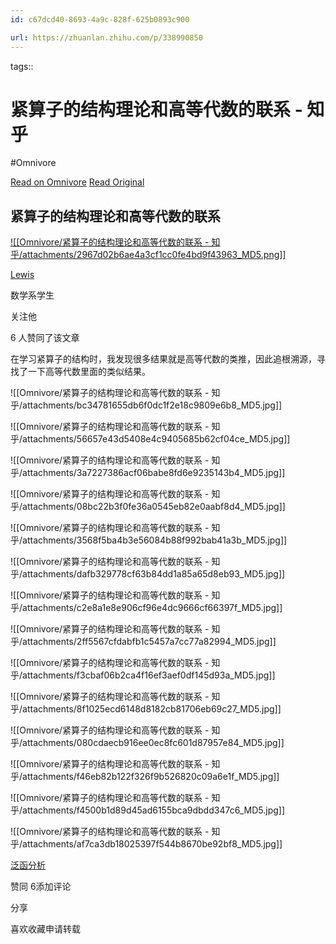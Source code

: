 ```yaml
---
id: c67dcd40-8693-4a9c-828f-625b0893c900

url: https://zhuanlan.zhihu.com/p/338990850
---
```



tags:: 

# 紧算子的结构理论和高等代数的联系 - 知乎
#Omnivore

[Read on Omnivore](https://omnivore.app/me/-19076d1be44)
[Read Original](https://zhuanlan.zhihu.com/p/338990850)

## 紧算子的结构理论和高等代数的联系

[![[Omnivore/紧算子的结构理论和高等代数的联系 - 知乎/attachments/2967d02b6ae4a3cf1cc0fe4bd9f43963_MD5.png]]](https://www.zhihu.com/people/bian-zhao-xuan)

[Lewis](https://www.zhihu.com/people/bian-zhao-xuan)

数学系学生

​关注他

6 人赞同了该文章

在学习紧算子的结构时，我发现很多结果就是高等代数的类推，因此追根溯源，寻找了一下高等代数里面的类似结果。

![[Omnivore/紧算子的结构理论和高等代数的联系 - 知乎/attachments/bc34781655db6f0dc1f2e18c9809e6b8_MD5.jpg]]

![[Omnivore/紧算子的结构理论和高等代数的联系 - 知乎/attachments/56657e43d5408e4c9405685b62cf04ce_MD5.jpg]]

![[Omnivore/紧算子的结构理论和高等代数的联系 - 知乎/attachments/3a7227386acf06babe8fd6e9235143b4_MD5.jpg]]

![[Omnivore/紧算子的结构理论和高等代数的联系 - 知乎/attachments/08bc22b3f0fe36a0545eb82e0aabf8d4_MD5.jpg]]

![[Omnivore/紧算子的结构理论和高等代数的联系 - 知乎/attachments/3568f5ba4b3e56084b88f992bab41a3b_MD5.jpg]]

![[Omnivore/紧算子的结构理论和高等代数的联系 - 知乎/attachments/dafb329778cf63b84dd1a85a65d8eb93_MD5.jpg]]

![[Omnivore/紧算子的结构理论和高等代数的联系 - 知乎/attachments/c2e8a1e8e906cf96e4dc9666cf66397f_MD5.jpg]]

![[Omnivore/紧算子的结构理论和高等代数的联系 - 知乎/attachments/2ff5567cfdabfb1c5457a7cc77a82994_MD5.jpg]]

![[Omnivore/紧算子的结构理论和高等代数的联系 - 知乎/attachments/f3cbaf06b2ca4f16ef3aef0df145d93a_MD5.jpg]]

![[Omnivore/紧算子的结构理论和高等代数的联系 - 知乎/attachments/8f1025ecd6148d8182cb81706eb69c27_MD5.jpg]]

![[Omnivore/紧算子的结构理论和高等代数的联系 - 知乎/attachments/080cdaecb916ee0ec8fc601d87957e84_MD5.jpg]]

![[Omnivore/紧算子的结构理论和高等代数的联系 - 知乎/attachments/f46eb82b122f326f9b526820c09a6e1f_MD5.jpg]]

![[Omnivore/紧算子的结构理论和高等代数的联系 - 知乎/attachments/f4500b1d89d45ad6155bca9dbdd347c6_MD5.jpg]]

![[Omnivore/紧算子的结构理论和高等代数的联系 - 知乎/attachments/af7ca3db18025397f544b8670be92bf8_MD5.jpg]]

[泛函分析](https://www.zhihu.com/topic/19749875)

​赞同 6​​添加评论

​分享

​喜欢​收藏​申请转载

​

